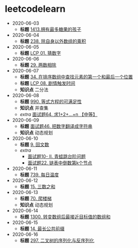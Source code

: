# leetcodelearn
* 2020-06-03
    * **标题** [1413.拥有最多糖果的孩子](https://leetcode-cn.com/problems/kids-with-the-greatest-number-of-candies/) 
* 2020-06-04
    * **标题** [238. 除自身以外数组的乘积](https://leetcode-cn.com/problems/product-of-array-except-self/)
* 2020-06-05
    * **标题** [LCP 01. 猜数字](https://leetcode-cn.com/problems/guess-numbers/)
* 2020-06-06
    * **标题** [29. 两数相除](https://leetcode-cn.com/problems/divide-two-integers/)
* 2020-06-07
    * **标题** [34. 在排序数组中查找元素的第一个和最后一个位置](https://leetcode-cn.com/problems/find-first-and-last-position-of-element-in-sorted-array/)
    * **标题** [LCP 08. 剧情触发时间](https://leetcode-cn.com/problems/ju-qing-hong-fa-shi-jian/)
    * **知识点** 二分法
* 2020-06-08
    * **标题** [990. 等式方程的可满足性](https://leetcode-cn.com/problems/satisfiability-of-equality-equations/)
    * **知识点** 并查集
    * _extra_ [面试题64. 求1+2+…+n 【中等】](https://leetcode-cn.com/problems/qiu-12n-lcof/)
* 2020-06-09
    * **标题** [面试题46. 把数字翻译成字符串](https://leetcode-cn.com/problems/ba-shu-zi-fan-yi-cheng-zi-fu-chuan-lcof/)
    * **知识点** 动态规划
* 2020-06-10
    * **标题** [9. 回文数](https://leetcode-cn.com/problems/palindrome-number)
    * _extra_   
        * [面试题10- II. 青蛙跳台阶问题](https://leetcode-cn.com/problems/qing-wa-tiao-tai-jie-wen-ti-lcof/)
        * [面试题22. 链表中倒数第k个节点](https://leetcode-cn.com/problems/lian-biao-zhong-dao-shu-di-kge-jie-dian-lcof/)
* 2020-06-11
    * **标题** [739. 每日温度](https://leetcode-cn.com/problems/daily-temperatures/) 
* 2020-06-12
    * **标题** [15. 三数之和](https://leetcode-cn.com/problems/3sum/)
* 2020-06-13
    * **标题** [70. 爬楼梯](https://leetcode-cn.com/problems/climbing-stairs/)
    * **知识点** 动态规划
* 2020-06-14
    * **标题** [1300. 转变数组后最接近目标值的数组和](https://leetcode-cn.com/problems/sum-of-mutated-array-closest-to-target/)
* 2020-06-15
    * **标题** [14. 最长公共前缀](https://leetcode-cn.com/problems/longest-common-prefix/)
* 2020-06-16
    * **标题** [297. 二叉树的序列化与反序列化](https://leetcode-cn.com/problems/serialize-and-deserialize-binary-tree/)
    